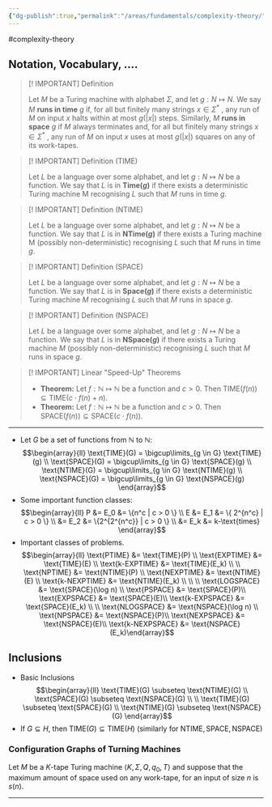 ```yaml
---
{"dg-publish":true,"permalink":"/areas/fundamentals/complexity-theory/"}
---
```


#complexity-theory 
## Notation, Vocabulary, ....

> [! IMPORTANT] Definition
> 
> Let $M$ be a Turing machine with alphabet $\Sigma$, and let $g : N \mapsto N$. We say $M$ **runs in time** $g$ if, for all but finitely many strings $x \in \Sigma^{*}$ , any run of $M$ on input $x$ halts within at most $g(|x|)$ steps. Similarly, $M$ **runs in space** $g$ if $M$ always terminates and, for all but finitely many strings $x \in \Sigma^{*}$ , any run of $M$ on input $x$ uses at most $g(|x|)$ squares on any of its work-tapes.

> [! IMPORTANT] Definition (TIME)
> 
> Let $L$ be a language over some alphabet, and let $g : N \mapsto N$ be a function. We say that $L$ is in **Time($g$)** if there exists a deterministic Turing machine M recognising $L$ such that $M$ runs in time $g$.

> [! IMPORTANT] Definition (NTIME)
> 
> Let $L$ be a language over some alphabet, and let $g : N \mapsto N$ be a function. We say that $L$ is in **NTime($g$)** if there exists a Turing machine M (possibly non-deterministic) recognising $L$ such that $M$ runs in time $g$.

> [! IMPORTANT] Definition (SPACE)
> 
> Let $L$ be a language over some alphabet, and let $g : N \mapsto N$ be a function. We say that $L$ is in **Space($g$)** if there exists a deterministic Turing machine $M$ recognising $L$ such that $M$ runs in space $g$.

> [! IMPORTANT] Definition (NSPACE)
> 
> Let $L$ be a language over some alphabet, and let $g : N \mapsto N$ be a function. We say that $L$ is in **NSpace($g$)** if there exists a Turing machine $M$ (possibly non-deterministic) recognising $L$ such that $M$ runs in space $g$.

> [! IMPORTANT] Linear "Speed-Up" Theorems
> 
> * **Theorem:** Let $f: \mathbb{N} \mapsto \mathbb{N}$ be a function and $c>0$. Then $\text{TIME}(f(n)) \subseteq \text{TIME}(c \cdot f(n) + n)$.
> * **Theorem:** Let $f: \mathbb{N} \mapsto \mathbb{N}$ be a function and $c>0$. Then $\text{SPACE}(f(n)) \subseteq \text{SPACE}(c \cdot f(n))$.

---

* Let $G$ be a set of functions from $\mathbb{N}$ to $\mathbb{N}$: $$\begin{array}{ll} \text{TIME}(G)  = \bigcup\limits_{g \in G} \text{TIME}(g)  \\ \text{SPACE}(G) = \bigcup\limits_{g \in G} \text{SPACE}(g) \\ \text{NTIME}(G)  = \bigcup\limits_{g \in G} \text{NTIME}(g) \\ \text{NSPACE}(G) = \bigcup\limits_{g \in G} \text{NSPACE}(g) \end{array}$$
* Some important function classes: $$\begin{array}{ll} P &= E_0 &= \{n^c | c > 0 \} \\ E &= E_1 &= \{ 2^{n^c}  | c > 0 \} \\ &= E_2 &= \{2^{2^{n^c}} | c > 0 \}  \\ &= E_k &=  k-\text{times} \end{array}$$
* Important classes of problems. $$\begin{array}{ll} \text{PTIME} &= \text{TIME}(P) \\ \text{EXPTIME} &= \text{TIME}(E) \\ \text{k-EXPTIME} &= \text{TIME}(E_k) \\ \\ \text{NPTIME} &= \text{NTIME}(P) \\ \text{NEXPTIME} &= \text{NTIME}(E) \\ \text{k-NEXPTIME} &= \text{NTIME}(E_k) \\ \\ \\ \text{LOGSPACE} &= \text{SPACE}(\log n) \\ \text{PSPACE} &= \text{SPACE}(P)\\ \text{EXPSPACE} &= \text{SPACE}(E)\\ \text{k-EXPSPACE} &= \text{SPACE}(E_k) \\ \\ \text{NLOGSPACE} &= \text{NSPACE}(\log n) \\ \text{NPSPACE} &= \text{NSPACE}(P)\\ \text{NEXPSPACE} &= \text{NSPACE}(E)\\ \text{k-NEXPSPACE} &= \text{NSPACE}(E_k)\end{array}$$
## Inclusions

* Basic Inclusions$$\begin{array}{ll} \text{TIME}(G) \subseteq \text{NTIME}(G) \\ \text{SPACE}(G) \subseteq \text{NSPACE}(G) \\ \\ \text{TIME}(G) \subseteq \text{SPACE}(G) \\ \text{NTIME}(G) \subseteq \text{NSPACE}(G) \end{array}$$
* If $G \subseteq H$, then $\text{TIME}(G) \subseteq \text{TIME}(H)$ (similarly for $\text{NTIME}, \text{SPACE}, \text{NSPACE}$)

### Configuration Graphs of Turning Machines
Let $M$ be a $K$-tape Turing machine $\langle K, \Sigma, Q, q_0,T \rangle$ and suppose that the maximum amount of space used on any work-tape, for an input of size $n$ is $s(n)$.

---
